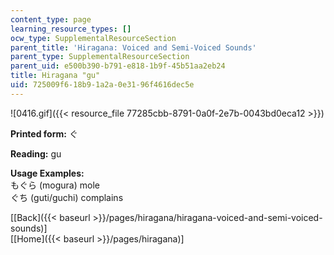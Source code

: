 ```yaml
---
content_type: page
learning_resource_types: []
ocw_type: SupplementalResourceSection
parent_title: 'Hiragana: Voiced and Semi-Voiced Sounds'
parent_type: SupplementalResourceSection
parent_uid: e500b390-b791-e818-1b9f-45b51aa2eb24
title: Hiragana "gu"
uid: 725009f6-18b9-1a2a-0e31-96f4616dec5e
---
```


![0416.gif]({{< resource_file 77285cbb-8791-0a0f-2e7b-0043bd0eca12 >}})

**Printed form:** ぐ

**Reading:** gu

**Usage Examples:**  
もぐら (mogura) mole  
ぐち (guti/guchi) complains

  
\[[Back]({{< baseurl >}}/pages/hiragana/hiragana-voiced-and-semi-voiced-sounds)\]  
\[[Home]({{< baseurl >}}/pages/hiragana)\]